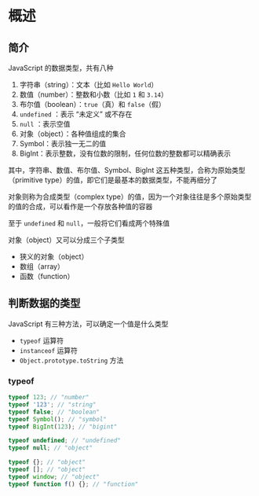 # 概述

## 简介

JavaScript 的数据类型，共有八种

1. 字符串（string）：文本（比如 `Hello World`）
2. 数值（number）：整数和小数（比如 `1` 和 `3.14`）
3. 布尔值（boolean）：`true`（真）和 `false`（假）
4. `undefined` ：表示 “未定义” 或不存在
5. `null` ：表示空值
6. 对象（object）：各种值组成的集合
7. Symbol：表示独一无二的值
8. BigInt：表示整数，没有位数的限制，任何位数的整数都可以精确表示

其中，字符串、数值、布尔值、Symbol、BigInt 这五种类型，合称为原始类型（primitive type）的值，即它们是最基本的数据类型，不能再细分了

对象则称为合成类型（complex type）的值，因为一个对象往往是多个原始类型的值的合成，可以看作是一个存放各种值的容器

至于 `undefined` 和 `null`，一般将它们看成两个特殊值

对象（object）又可以分成三个子类型

- 狭义的对象（object）
- 数组（array）
- 函数（function）

## 判断数据的类型

JavaScript 有三种方法，可以确定一个值是什么类型

- `typeof` 运算符
- `instanceof` 运算符
- `Object.prototype.toString` 方法

### typeof

```js
typeof 123; // "number"
typeof '123'; // "string"
typeof false; // "boolean"
typeof Symbol(); // "symbol"
typeof BigInt(123); // "bigint"

typeof undefined; // "undefined"
typeof null; // "object"

typeof {}; // "object"
typeof []; // "object"
typeof window; // "object"
typeof function f() {}; // "function"
```

